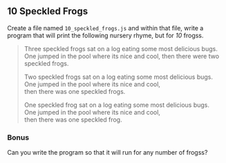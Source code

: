 ## 10 Speckled Frogs

Create a file named `10_speckled_frogs.js` and within that file, write a program that will print the following nursery rhyme, but for *10* frogss.

> Three speckled frogs sat on a log 
> eating some most delicious bugs.  
> One jumped in the pool where its nice and cool,
> then there were two speckled frogs.
>
> Two speckled frogs sat on a log 
> eating some most delicious bugs.  
> One jumped in the pool where its nice and cool,  
> then there was one speckled frogs.
>
> One speckled frog sat on a log 
> eating some most delicious bugs.  
> One jumped in the pool where its nice and cool,  
> then there was one speckled frog.

### Bonus
Can you write the program so that it will run for any number of frogss?
